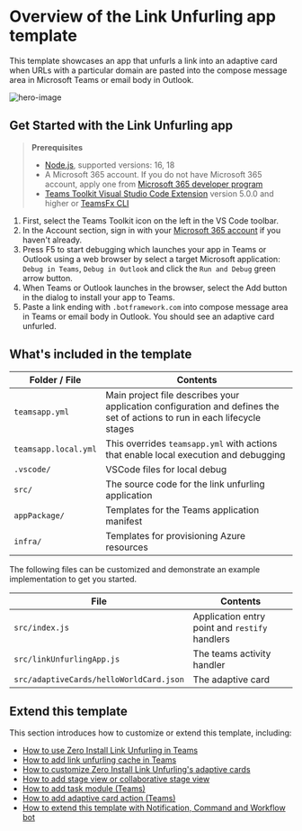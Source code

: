 # Overview of the Link Unfurling app template

This template showcases an app that unfurls a link into an adaptive card when URLs with a particular domain are pasted into the compose message area in Microsoft Teams or email body in Outlook.

![hero-image](https://aka.ms/teamsfx-link-unfurling-hero-image)

## Get Started with the Link Unfurling app

> **Prerequisites**
>
> - [Node.js](https://nodejs.org/), supported versions: 16, 18
> - A Microsoft 365 account. If you do not have Microsoft 365 account, apply one from [Microsoft 365 developer program](https://developer.microsoft.com/microsoft-365/dev-program)
> - [Teams Toolkit Visual Studio Code Extension](https://aka.ms/teams-toolkit) version 5.0.0 and higher or [TeamsFx CLI](https://aka.ms/teamsfx-cli)

1. First, select the Teams Toolkit icon on the left in the VS Code toolbar.
2. In the Account section, sign in with your [Microsoft 365 account](https://docs.microsoft.com/microsoftteams/platform/toolkit/accounts) if you haven't already.
3. Press F5 to start debugging which launches your app in Teams or Outlook using a web browser by select a target Microsoft application: `Debug in Teams`, `Debug in Outlook` and click the `Run and Debug` green arrow button.
4. When Teams or Outlook launches in the browser, select the Add button in the dialog to install your app to Teams.
5. Paste a link ending with `.botframework.com` into compose message area in Teams or email body in Outlook. You should see an adaptive card unfurled.

## What's included in the template

| Folder / File | Contents |
| - | - |
| `teamsapp.yml` | Main project file describes your application configuration and defines the set of actions to run in each lifecycle stages |
| `teamsapp.local.yml`| This overrides `teamsapp.yml` with actions that enable local execution and debugging |
| `.vscode/` | VSCode files for local debug |
| `src/` | The source code for the link unfurling application |
| `appPackage/` | Templates for the Teams application manifest |
| `infra/` | Templates for provisioning Azure resources |

The following files can be customized and demonstrate an example implementation to get you started.

| File | Contents |
| - | - |
| `src/index.js` | Application entry point and `restify` handlers |
| `src/linkUnfurlingApp.js`| The teams activity handler |
| `src/adaptiveCards/helloWorldCard.json` | The adaptive card |

## Extend this template

This section introduces how to customize or extend this template, including:

- [How to use Zero Install Link Unfurling in Teams](https://aka.ms/teamsfx-extend-link-unfurling#how-to-use-zero-install-link-unfurling-in-teams)
- [How to add link unfurling cache in Teams](https://aka.ms/teamsfx-extend-link-unfurling#how-to-add-link-unfurling-cache-in-teams)
- [How to customize Zero Install Link Unfurling's adaptive cards](https://aka.ms/teamsfx-extend-link-unfurling#how-to-customize-zero-install-link-unfurlings-adaptive-cards)
- [How to add stage view or collaborative stage view](https://aka.ms/teamsfx-extend-link-unfurling#how-to-add-stage-view-or-collaborative-stage-view)
- [How to add task module (Teams)](https://aka.ms/teamsfx-extend-link-unfurling#how-to-add-task-module-teams)
- [How to add adaptive card action (Teams)](https://aka.ms/teamsfx-extend-link-unfurling#how-to-add-adaptive-card-action-teams)
- [How to extend this template with Notification, Command and Workflow bot](https://aka.ms/teamsfx-extend-link-unfurling#how-to-extend-this-template-with-notification-command-and-workflow-bot)

